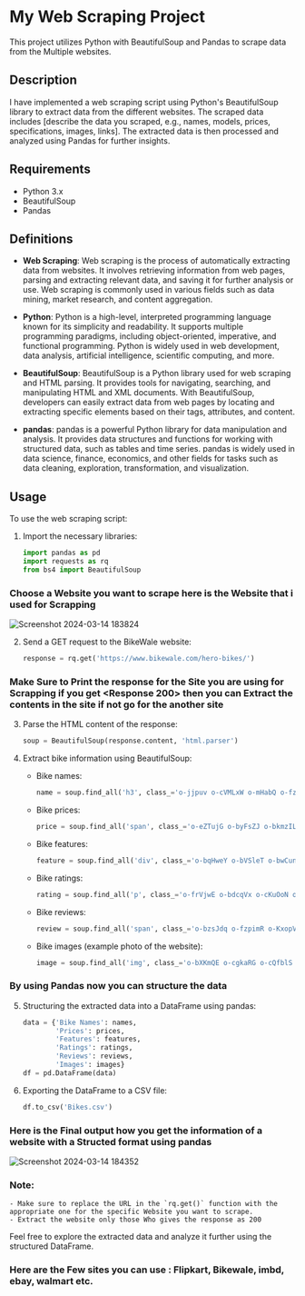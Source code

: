 # My Web Scraping Project

This project utilizes Python with BeautifulSoup and Pandas to scrape data from the Multiple websites.

## Description

I have implemented a web scraping script using Python's BeautifulSoup library to extract data from the different websites.
The scraped data includes [describe the data you scraped, e.g., names, models, prices, specifications, images, links]. 
The extracted data is then processed and analyzed using Pandas for further insights.

## Requirements

- Python 3.x
- BeautifulSoup
- Pandas

## Definitions

- **Web Scraping**:
  Web scraping is the process of automatically extracting data from websites. It involves retrieving information from web pages, parsing and extracting relevant data, and saving it for further analysis or use. Web scraping is commonly used in various fields such as data mining, market research, and content aggregation.

- **Python**:
  Python is a high-level, interpreted programming language known for its simplicity and readability. It supports multiple programming paradigms, including object-oriented, imperative, and functional programming. Python is widely used in web development, data analysis, artificial intelligence, scientific computing, and more.

- **BeautifulSoup**:
  BeautifulSoup is a Python library used for web scraping and HTML parsing. It provides tools for navigating, searching, and manipulating HTML and XML documents. With BeautifulSoup, developers can easily extract data from web pages by locating and extracting specific elements based on their tags, attributes, and content.

- **pandas**:
  pandas is a powerful Python library for data manipulation and analysis. It provides data structures and functions for working with structured data, such as tables and time series. pandas is widely used in data science, finance, economics, and other fields for tasks such as data cleaning, exploration, transformation, and visualization.

## Usage

To use the web scraping script:

1. Import the necessary libraries:
   ```python
   import pandas as pd
   import requests as rq
   from bs4 import BeautifulSoup
   ```
### Choose a Website you want to scrape here is the Website that i used for Scrapping

![Screenshot 2024-03-14 183824](https://github.com/Phanisharan/WebScrapping/assets/143081814/3993f4d1-c094-4871-9f49-a15295c1cbd4)

2. Send a GET request to the BikeWale website:
   ```python
   response = rq.get('https://www.bikewale.com/hero-bikes/')
   ```
### Make Sure to Print the response for the Site you are using for Scrapping if you get <Response 200> then you can Extract the contents in the site if not go for the another site 

3. Parse the HTML content of the response:
   ```python
   soup = BeautifulSoup(response.content, 'html.parser')
   ```

4. Extract bike information using BeautifulSoup:

   - Bike names:
     ```python
     name = soup.find_all('h3', class_='o-jjpuv o-cVMLxW o-mHabQ o-fzpibK')
     ```

   - Bike prices:
     ```python
     price = soup.find_all('span', class_='o-eZTujG o-byFsZJ o-bkmzIL o-bVSleT')
     ```

   - Bike features:
     ```python
     feature = soup.find_all('div', class_='o-bqHweY o-bVSleT o-bwCunT o-bfyaNx o-bNxxEB o-fzpihx')
     ```

   - Bike ratings:
     ```python
     rating = soup.find_all('p', class_='o-frVjwE o-bdcqVx o-cKuOoN o-lIIwF o-eZTujG')
     ```

   - Bike reviews:
     ```python
     review = soup.find_all('span', class_='o-bzsJdq o-fzpimR o-KxopV o-sTQWx o-dThPjR')
     ```

   - Bike images (example photo of the website):
     ```python
     image = soup.find_all('img', class_='o-bXKmQE o-cgkaRG o-cQfblS o-bNxxEB o-pGqQl o-wBtSi o-bwUciP o-btTZkL o-bfyaNx o-eAZqQI')
     ```
     
### By using Pandas now you can structure the data

5. Structuring the extracted data into a DataFrame using pandas:
   ```python
   data = {'Bike Names': names,
           'Prices': prices,
           'Features': features,
           'Ratings': ratings,
           'Reviews': reviews,
           'Images': images}
   df = pd.DataFrame(data)
   ```

6. Exporting the DataFrame to a CSV file:
   ```python
   df.to_csv('Bikes.csv')
   ```
### Here is the Final output how you get the information of a website with a Structed format using pandas 

![Screenshot 2024-03-14 184352](https://github.com/Phanisharan/WebScrapping/assets/143081814/e9a4a6c1-ce5d-47fd-865f-8de9feace80c)


### Note:
    - Make sure to replace the URL in the `rq.get()` function with the appropriate one for the specific Website you want to scrape.
    - Extract the website only those Who gives the response as 200

Feel free to explore the extracted data and analyze it further using the structured DataFrame.

### Here are the Few sites you can use : Flipkart, Bikewale, imbd, ebay, walmart etc.




